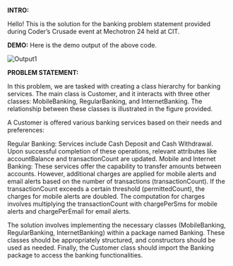 **INTRO:**

Hello! This is the solution for the banking problem statement provided during Coder’s Crusade event at Mechotron 24 held at CIT.


**DEMO:**
Here is the demo output of the above code.

![Output1](https://github.com/VMPRANAV/BankingOperations/assets/137675023/d74b7b36-9629-4948-bf07-205b9f54abd8)



**PROBLEM STATEMENT:**

In this problem, we are tasked with creating a class hierarchy for banking services. The main class is Customer, and it interacts with three other classes: MobileBanking, RegularBanking, and InternetBanking. The relationship between these classes is illustrated in the figure provided.

A Customer is offered various banking services based on their needs and preferences:

Regular Banking: Services include Cash Deposit and Cash Withdrawal. Upon successful completion of these operations, relevant attributes like accountBalance and transactionCount are updated.
Mobile and Internet Banking: These services offer the capability to transfer amounts between accounts. However, additional charges are applied for mobile alerts and email alerts based on the number of transactions (transactionCount). If the transactionCount exceeds a certain threshold (permittedCount), the charges for mobile alerts are doubled.
The computation for charges involves multiplying the transactionCount with chargePerSms for mobile alerts and chargePerEmail for email alerts.

The solution involves implementing the necessary classes (MobileBanking, RegularBanking, InternetBanking) within a package named Banking. These classes should be appropriately structured, and constructors should be used as needed. Finally, the Customer class should import the Banking package to access the banking functionalities.





